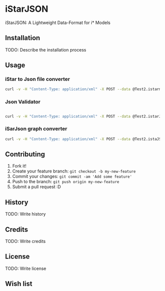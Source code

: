 # iStarJSON

iStarJSON: A Lightweight Data-Format for i* Models

## Installation

TODO: Describe the installation process

## Usage
### iStar to Json file converter
```sh
curl -v -H "Content-Type: application/xml" -X POST --data @Test2.istarml http://testoneosseco.azurewebsites.net/iStarJSONServiceREST/istar/istarToJSON
```
### Json Validator
```sh
```
```sh
curl -v -H "Content-Type: application/xml" -X POST --data @Test2.istarJSON http://testoneosseco.azurewebsites.net/iStarJSONServiceREST/istar/istarJSONvalidator
```

### iSarJson graph converter
```sh
curl -v -H "Content-Type: application/xml" -X POST --data @Test2.istaJSON http://localhost:8080/iStarJSONServiceREST/istar/istarJSONconverter/param?layaout=dot&type=pdf" > o.pdf
```


## Contributing

1. Fork it!
2. Create your feature branch: `git checkout -b my-new-feature`
3. Commit your changes: `git commit -am 'Add some feature'`
4. Push to the branch: `git push origin my-new-feature`
5. Submit a pull request :D

## History

TODO: Write history

## Credits

TODO: Write credits

## License

TODO: Write license

## Wish list



